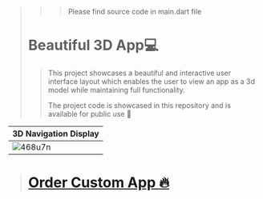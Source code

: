 >>> Please find source code in main.dart file
> # Beautiful 3D App:computer:
>
>> This project showcases a beautiful and interactive user interface layout which enables the user to 
>> view an app as a 3d model while maintaining full functionality.
>>
>> The project code is showcased in this repository and is available for public use :floppy_disk:

|3D Navigation Display|
|--------------------|
|![468u7n](https://user-images.githubusercontent.com/17411265/85641364-a2bb0c00-b68e-11ea-9a4b-019786361beb.gif)|

> # [Order Custom App :fire:](https://www.upwork.com/o/profiles/users/~0124f711afa49186ee/?s=111058075510792601)


